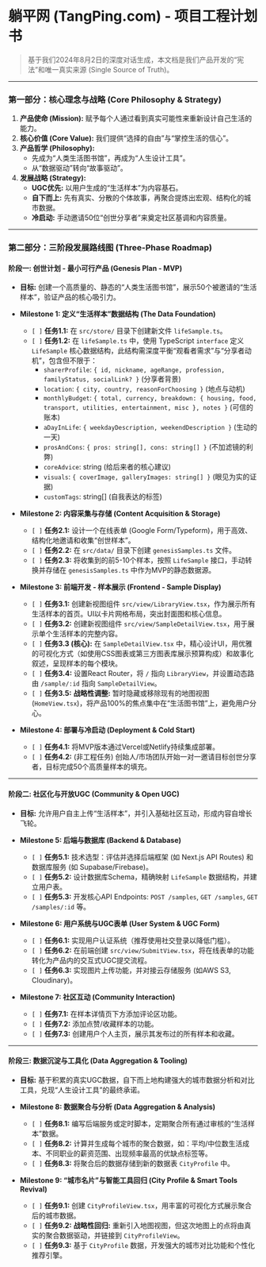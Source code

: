 # 躺平网 (TangPing.com) - 项目工程计划书

> 基于我们2024年8月2日的深度对话生成，本文档是我们产品开发的“宪法”和唯一真实来源 (Single Source of Truth)。

---

### **第一部分：核心理念与战略 (Core Philosophy & Strategy)**

1.  **产品使命 (Mission):** 赋予每个人通过看到真实可能性来重新设计自己生活的能力。
2.  **核心价值 (Core Value):** 我们提供“选择的自由”与“掌控生活的信心”。
3.  **产品哲学 (Philosophy):**
    *   先成为“人类生活图书馆”，再成为“人生设计工具”。
    *   从“数据驱动”转向“故事驱动”。
4.  **发展战略 (Strategy):**
    *   **UGC优先:** 以用户生成的“生活样本”为内容基石。
    *   **自下而上:** 先有真实、分散的个体故事，再聚合提炼出宏观、结构化的城市数据。
    *   **冷启动:** 手动邀请50位“创世分享者”来奠定社区基调和内容质量。

---

### **第二部分：三阶段发展路线图 (Three-Phase Roadmap)**

#### **阶段一: 创世计划 - 最小可行产品 (Genesis Plan - MVP)**

*   **目标:** 创建一个高质量的、静态的“人类生活图书馆”，展示50个被邀请的“生活样本”，验证产品的核心吸引力。

*   **Milestone 1: 定义“生活样本”数据结构 (The Data Foundation)**
    *   `[ ]` **任务1.1:** 在 `src/store/` 目录下创建新文件 `lifeSample.ts`。
    *   `[ ]` **任务1.2:** 在 `lifeSample.ts` 中，使用 TypeScript `interface` 定义 `LifeSample` 核心数据结构，此结构需深度平衡“观看者需求”与“分享者动机”，包含但不限于：
        *   `sharerProfile`: `{ id, nickname, ageRange, profession, familyStatus, socialLink? }` (分享者背景)
        *   `location`: `{ city, country, reasonForChoosing }` (地点与动机)
        *   `monthlyBudget`: `{ total, currency, breakdown: { housing, food, transport, utilities, entertainment, misc }, notes }` (可信的账本)
        *   `aDayInLife`: `{ weekdayDescription, weekendDescription }` (生动的一天)
        *   `prosAndCons`: `{ pros: string[], cons: string[] }` (不加滤镜的利弊)
        *   `coreAdvice`: string (给后来者的核心建议)
        *   `visuals`: `{ coverImage, galleryImages: string[] }` (眼见为实的证据)
        *   `customTags`: string[] (自我表达的标签)

*   **Milestone 2: 内容采集与存储 (Content Acquisition & Storage)**
    *   `[ ]` **任务2.1:** 设计一个在线表单 (Google Form/Typeform)，用于高效、结构化地邀请和收集“创世样本”。
    *   `[ ]` **任务2.2:** 在 `src/data/` 目录下创建 `genesisSamples.ts` 文件。
    *   `[ ]` **任务2.3:** 将收集到的前5-10个样本，按照 `LifeSample` 接口，手动转换并存储在 `genesisSamples.ts` 中作为MVP的静态数据源。

*   **Milestone 3: 前端开发 - 样本展示 (Frontend - Sample Display)**
    *   `[ ]` **任务3.1:** 创建新视图组件 `src/view/LibraryView.tsx`，作为展示所有生活样本的首页。UI以卡片网格布局，突出封面图和核心信息。
    *   `[ ]` **任务3.2:** 创建新视图组件 `src/view/SampleDetailView.tsx`，用于展示单个生活样本的完整内容。
    *   `[ ]` **任务3.3 (核心):** 在 `SampleDetailView.tsx` 中，精心设计UI，用优雅的可视化方式（如使用CSS图表或第三方图表库展示预算构成）和故事化叙述，呈现样本的每个模块。
    *   `[ ]` **任务3.4:** 设置React Router，将 `/` 指向 `LibraryView`，并设置动态路由 `/sample/:id` 指向 `SampleDetailView`。
    *   `[ ]` **任务3.5:** **战略性调整:** 暂时隐藏或移除现有的地图视图 (`HomeView.tsx`)，将产品100%的焦点集中在“生活图书馆”上，避免用户分心。

*   **Milestone 4: 部署与冷启动 (Deployment & Cold Start)**
    *   `[ ]` **任务4.1:** 将MVP版本通过Vercel或Netlify持续集成部署。
    *   `[ ]` **任务4.2:** (非工程任务) 创始人/市场团队开始一对一邀请目标创世分享者，目标完成50个高质量样本的填充。

---

#### **阶段二: 社区化与开放UGC (Community & Open UGC)**

*   **目标:** 允许用户自主上传“生活样本”，并引入基础社区互动，形成内容自增长飞轮。

*   **Milestone 5: 后端与数据库 (Backend & Database)**
    *   `[ ]` **任务5.1:** 技术选型：评估并选择后端框架 (如 Next.js API Routes) 和数据库服务 (如 Supabase/Firebase)。
    *   `[ ]` **任务5.2:** 设计数据库Schema，精确映射 `LifeSample` 数据结构，并建立用户表。
    *   `[ ]` **任务5.3:** 开发核心API Endpoints: `POST /samples`, `GET /samples`, `GET /samples/:id` 等。

*   **Milestone 6: 用户系统与UGC表单 (User System & UGC Form)**
    *   `[ ]` **任务6.1:** 实现用户认证系统（推荐使用社交登录以降低门槛）。
    *   `[ ]` **任务6.2:** 在前端创建 `src/view/SubmitView.tsx`，将在线表单的功能转化为产品内的交互式UGC提交流程。
    *   `[ ]` **任务6.3:** 实现图片上传功能，并对接云存储服务 (如AWS S3, Cloudinary)。

*   **Milestone 7: 社区互动 (Community Interaction)**
    *   `[ ]` **任务7.1:** 在样本详情页下方添加评论区功能。
    *   `[ ]` **任务7.2:** 添加点赞/收藏样本的功能。
    *   `[ ]` **任务7.3:** 创建用户个人主页，展示其发布过的所有样本和收藏。

---

#### **阶段三: 数据沉淀与工具化 (Data Aggregation & Tooling)**

*   **目标:** 基于积累的真实UGC数据，自下而上地构建强大的城市数据分析和对比工具，兑现“人生设计工具”的最终承诺。

*   **Milestone 8: 数据聚合与分析 (Data Aggregation & Analysis)**
    *   `[ ]` **任务8.1:** 编写后端服务或定时脚本，定期聚合所有通过审核的“生活样本”数据。
    *   `[ ]` **任务8.2:** 计算并生成每个城市的聚合数据，如：平均/中位数生活成本、不同职业的薪资范围、出现频率最高的优缺点标签等。
    *   `[ ]` **任务8.3:** 将聚合后的数据存储到新的数据表 `CityProfile` 中。

*   **Milestone 9: “城市名片”与智能工具回归 (City Profile & Smart Tools Revival)**
    *   `[ ]` **任务9.1:** 创建 `CityProfileView.tsx`，用丰富的可视化方式展示聚合后的城市数据。
    *   `[ ]` **任务9.2:** **战略性回归:** 重新引入地图视图，但这次地图上的点将由真实的聚合数据驱动，并链接到 `CityProfileView`。
    *   `[ ]` **任务9.3:** 基于 `CityProfile` 数据，开发强大的城市对比功能和个性化推荐引擎。